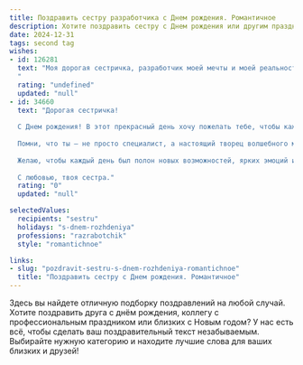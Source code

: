 ```yaml
---
title: Поздравить сестру разработчика c Днем рождения. Романтичное
description: Хотите поздравить сестру c Днем рождения или другим праздником? Наш ИИ создаст незабываемое поздравление, а вы обязательно выделитесь среди других.  
date: 2024-12-31
tags: second tag
wishes:
- id: 126281
  text: "Моя дорогая сестричка, разработчик моей мечты и моей реальности!  В этот чудесный день рождения я хочу сказать тебе, что ты – самый яркий код в моей жизни, программа, написанная самой судьбой.  Твоя изобретательность восхищает, твоя целеустремленность вдохновляет, а твоё сердце – самое тёплое и нежное, что я знаю.  Пусть все твои проекты будут успешны, а жизнь – наполнена счастьем, любовью и бесконечным вдохновением. С Днём рождения!  Целую тебя крепко-крепко!
  "
  rating: "undefined"
  updated: "null"
- id: 34660
  text: "Дорогая сестричка!
  
  С Днем рождения! В этот прекрасный день хочу пожелать тебе, чтобы каждый новый проект приносил вдохновение, а каждая строка кода — радость и удовлетворение. Ты словно разработчик своего счастья, и пусть в этом жизненном алгоритме всегда будет место для любви, гармонии и светлых моментов.
  
  Помни, что ты — не просто специалист, а настоящий творец волшебного мира, где сбываются мечты. Пусть рядом будут верные друзья, которые поддержат в любой ситуации, и пусть на твоем пути встречаются только светлые идеи и искренние улыбки.
  
  Желаю, чтобы каждый день был полон новых возможностей, ярких эмоций и, конечно, любви. Пусть жизнь твоя будет как идеальный код — без ошибок, с легкими комментариями, но по-настоящему увлекательная!
  
  С любовью, твоя сестра."
  rating: "0"
  updated: "null"

selectedValues:
  recipients: "sestru"
  holidays: "s-dnem-rozhdeniya"
  professions: "razrabotchik"
  style: "romantichnoe"

links:
- slug: "pozdravit-sestru-s-dnem-rozhdeniya-romantichnoe"
  title: "Поздравить сестру c Днем рождения. Романтичное"
---
```


Здесь вы найдете отличную подборку поздравлений на любой случай. 
Хотите поздравить друга с днём рождения, коллегу с профессиональным праздником или близких с Новым годом? У нас есть всё, чтобы сделать ваш поздравительный текст незабываемым. Выбирайте нужную категорию и находите лучшие слова для ваших близких и друзей!
